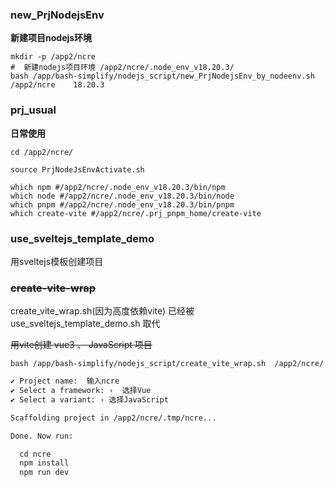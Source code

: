

### new_PrjNodejsEnv

**新建项目nodejs环境**

```shell
mkdir -p /app2/ncre
#  新建nodejs项目环境 /app2/ncre/.node_env_v18.20.3/
bash /app/bash-simplify/nodejs_script/new_PrjNodejsEnv_by_nodeenv.sh   /app2/ncre    18.20.3

```

### prj_usual

**日常使用**

```shell
cd /app2/ncre/

source PrjNodeJsEnvActivate.sh

which npm #/app2/ncre/.node_env_v18.20.3/bin/npm
which node #/app2/ncre/.node_env_v18.20.3/bin/node
which pnpm #/app2/ncre/.node_env_v18.20.3/bin/pnpm
which create-vite #/app2/ncre/.prj_pnpm_home/create-vite

```

### use_sveltejs_template_demo

用sveltejs模板创建项目

### ~~create-vite-wrap~~

create_vite_wrap.sh(因为高度依赖vite) 已经被 use_sveltejs_template_demo.sh 取代

~~用vite创建 vue3 、 JavaScript 项目~~

```shell
bash /app/bash-simplify/nodejs_script/create_vite_wrap.sh  /app2/ncre/
```

```txt
✔ Project name:  输入ncre
✔ Select a framework: ›  选择Vue
✔ Select a variant: › 选择JavaScript

Scaffolding project in /app2/ncre/.tmp/ncre...

Done. Now run:

  cd ncre
  npm install
  npm run dev
```
